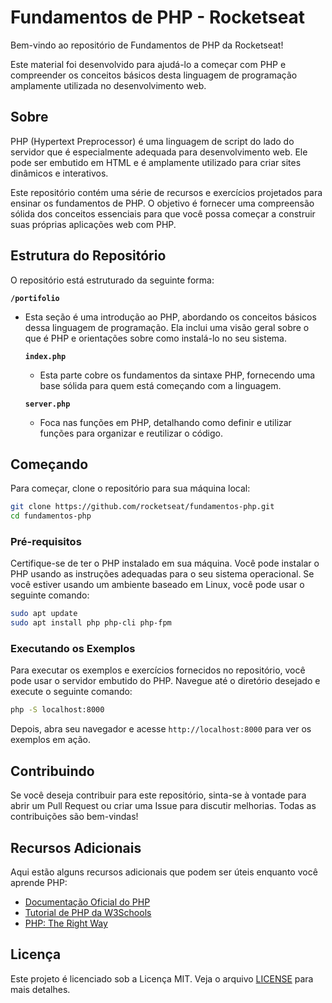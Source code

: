 # Fundamentos de PHP - Rocketseat

Bem-vindo ao repositório de Fundamentos de PHP da Rocketseat!

Este material foi desenvolvido para ajudá-lo a começar com PHP e compreender os conceitos básicos desta linguagem de programação amplamente utilizada no desenvolvimento web.

## Sobre

PHP (Hypertext Preprocessor) é uma linguagem de script do lado do servidor que é especialmente adequada para desenvolvimento web. Ele pode ser embutido em HTML e é amplamente utilizado para criar sites dinâmicos e interativos.

Este repositório contém uma série de recursos e exercícios projetados para ensinar os fundamentos de PHP. O objetivo é fornecer uma compreensão sólida dos conceitos essenciais para que você possa começar a construir suas próprias aplicações web com PHP.

## Estrutura do Repositório

O repositório está estruturado da seguinte forma:

**`/portifolio`**
- Esta seção é uma introdução ao PHP, abordando os conceitos básicos dessa linguagem de programação. Ela inclui uma visão geral sobre o que é PHP e orientações sobre como instalá-lo no seu sistema.

    **`index.php`**
    - Esta parte cobre os fundamentos da sintaxe PHP, fornecendo uma base sólida para quem está começando com a linguagem.

    **`server.php`**
    - Foca nas funções em PHP, detalhando como definir e utilizar funções para organizar e reutilizar o código.

## Começando

Para começar, clone o repositório para sua máquina local:

```bash
git clone https://github.com/rocketseat/fundamentos-php.git
cd fundamentos-php
```

### Pré-requisitos

Certifique-se de ter o PHP instalado em sua máquina. Você pode instalar o PHP usando as instruções adequadas para o seu sistema operacional. Se você estiver usando um ambiente baseado em Linux, você pode usar o seguinte comando:

```bash
sudo apt update
sudo apt install php php-cli php-fpm
```

### Executando os Exemplos

Para executar os exemplos e exercícios fornecidos no repositório, você pode usar o servidor embutido do PHP. Navegue até o diretório desejado e execute o seguinte comando:

```bash
php -S localhost:8000
```

Depois, abra seu navegador e acesse `http://localhost:8000` para ver os exemplos em ação.

## Contribuindo

Se você deseja contribuir para este repositório, sinta-se à vontade para abrir um Pull Request ou criar uma Issue para discutir melhorias. Todas as contribuições são bem-vindas!

## Recursos Adicionais

Aqui estão alguns recursos adicionais que podem ser úteis enquanto você aprende PHP:

- [Documentação Oficial do PHP](https://www.php.net/docs.php)
- [Tutorial de PHP da W3Schools](https://www.w3schools.com/php/)
- [PHP: The Right Way](https://phptherightway.com/)

## Licença

Este projeto é licenciado sob a Licença MIT. Veja o arquivo [LICENSE](LICENSE) para mais detalhes.
